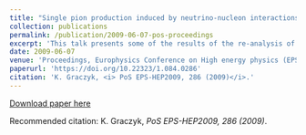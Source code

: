 ```yaml
---
title: "Single pion production induced by neutrino-nucleon interactions"
collection: publications
permalink: /publication/2009-06-07-pos-proceedings
excerpt: 'This talk presents some of the results of the re-analysis of [Graczyk et al.] of the bubble chamber data for single pion production induced by neutrino scattering off deuteron. It is shown that ANL and BNL data are statistically consistent. The validity of the Adler relations (between P33(1232) resonance axial form factors) is also investigated.'
date: 2009-06-07
venue: 'Proceedings, Europhysics Conference on High energy physics (EPS-HEP 2009) : Cracow, Poland, July 16-22, 2009'
paperurl: 'https://doi.org/10.22323/1.084.0286'
citation: 'K. Graczyk, <i> PoS EPS-HEP2009, 286 (2009)</i>.'
---
```



[Download paper here](https://pos.sissa.it/084/286/pdf)

Recommended citation: K. Graczyk, <i>PoS EPS-HEP2009, 286 (2009)</i>.
